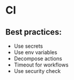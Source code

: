 # CI

## Best practices:
- Use secrets 
- Use env variables
- Decompose actions
- Timeout for workflows
- Use security check